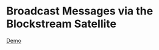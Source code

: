 # Broadcast Messages via the Blockstream Satellite 

[Demo](https://coins.github.io/misc/blockstream-satellite/)
